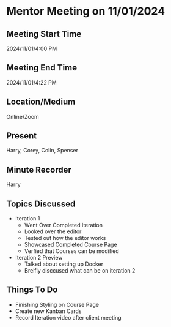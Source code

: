 # Mentor Meeting on 11/01/2024

## Meeting Start Time

2024/11/01/4:00 PM

## Meeting End Time

2024/11/01/4:22 PM

## Location/Medium

Online/Zoom

## Present

Harry, Corey, Colin, Spenser

## Minute Recorder

Harry

## Topics Discussed
  + Iteration 1
    - Went Over Completed Iteration
    - Looked over the editor
    - Tested out how the editor works 
    - Showcased Completed Course Page
    - Verfied that Courses can be modified
  + Iteration 2 Preview
    - Talked about setting up Docker
    - Breifly disccused what can be on iteration 2

## Things To Do
   - Finishing Styling on Course Page
   - Create new Kanban Cards
   - Record Iteration video after client meeting

     
  
